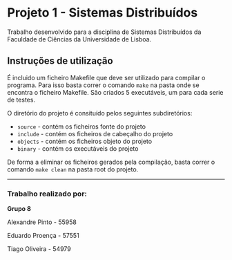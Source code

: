 # Projeto 1 - Sistemas Distribuídos

Trabalho desenvolvido para a disciplina de Sistemas Distribuídos da Faculdade de Ciências da Universidade de Lisboa.

## Instruções de utilização
É incluido um ficheiro Makefile que deve ser utilizado para compilar o programa. Para isso basta correr o comando `make` na pasta onde se encontra o ficheiro Makefile. São criados 5 executáveis, um para cada serie de testes.

O diretório do projeto é consituído pelos seguintes subdiretórios:
- `source` - contém os ficheiros fonte do projeto
- `include` - contém os ficheiros de cabeçalho do projeto
- `objects` - contém os ficheiros objeto do projeto
- `binary` - contém os executáveis do projeto

De forma a eliminar os ficheiros gerados pela compilação, basta correr o comando `make clean` na pasta root do projeto.

---

### Trabalho realizado por:

**Grupo 8**

Alexandre Pinto - 55958

Eduardo Proença - 57551

Tiago Oliveira - 54979


